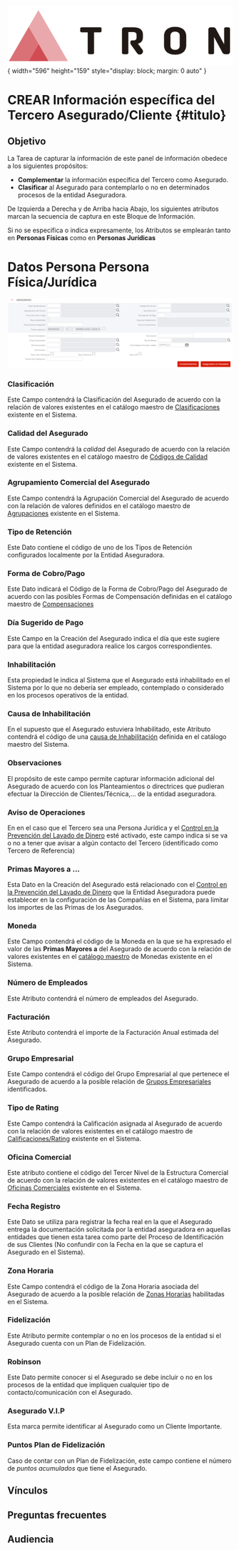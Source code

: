 ![Imagen LOGO](./00-Imagen/logo-TRON.png){ width="596" height="159" style="display: block; margin: 0 auto" }

# CREAR Información específica del Tercero Asegurado/Cliente {#titulo}

## Objetivo

La Tarea de capturar la información de este panel de información obedece a los siguientes propósitos:

- **Complementar** la información específica del Tercero como Asegurado.
- **Clasificar** al Asegurado para contemplarlo o no en determinados procesos de la entidad Aseguradora.

De Izquierda a Derecha y de Arriba hacia Abajo, los siguientes atributos marcan la secuencia de captura en este Bloque de Información.

Si no se especifica o indica expresamente, los Atributos se emplearán tanto en **Personas Físicas** como en **Personas Jurídicas**

# Datos Persona Persona Física/Jurídica

![Datos Persona Física/Jurídica](./00-Imagen/Datos-Asegurado-Con-Botones.png)

### **Clasificación**

Este Campo contendrá la Clasificación del Asegurado de acuerdo con la relación de valores existentes en el catálogo maestro de [Clasificaciones](../../../../../../01-TRON/01-Documentacion/01-Modulos/02-Terceros/01-Definicion/01-Comun/DEFINICION-de-Clasificacion.md#titulo) existente en el Sistema.

### **Calidad del Asegurado**

Este Campo contendrá la *calidad* del Asegurado de acuerdo con la relación de valores existentes en el catálogo maestro de [Códigos de Calidad](../../../../../../01-TRON/01-Documentacion/01-Modulos/02-Terceros/01-Definicion/01-Comun/DEFINICION-de-Codigo-de-Calidad.md#titulo) existente en el Sistema.

### **Agrupamiento Comercial del Asegurado**

Este Campo contendrá la Agrupación Comercial del Asegurado de acuerdo con la relación de valores definidos en el catálogo maestro de [Agrupaciones](../../../../../../01-TRON/01-Documentacion/01-Modulos/02-Terceros/01-Definicion/01-Comun/DEFINICION-de-Agrupacion.md#titulo) existente en el Sistema.

### **Tipo de Retención**

Este Dato contiene el código de uno de los Tipos de Retención configurados localmente por la Entidad Aseguradora.

### **Forma de Cobro/Pago**

Este Dato indicará el Código de la Forma de Cobro/Pago del Asegurado de acuerdo con las posibles Formas de Compensación definidas en el catálogo maestro de [Compensaciones](../../../../../../01-TRON/NOLINK.md)

### **Día Sugerido de Pago**

Este Campo en la Creación del Asegurado indica el día que este sugiere para que la entidad aseguradora realice los cargos correspondientes.

### **Inhabilitación**

Esta propiedad le indica al Sistema que el Asegurado está inhabilitado en el Sistema por lo que no debería ser empleado, contemplado o considerado en los procesos operativos de la entidad.

### **Causa de Inhabilitación**

En el supuesto que el Asegurado estuviera Inhabilitado, este Atributo contendrá el código de una [causa de Inhabilitación](../../../../../../01-TRON/01-Documentacion/01-Modulos/02-Terceros/01-Definicion/01-Comun/DEFINICION-de-Causa-de-Inhabilitacion-por-Actividad.md#titulo) definida en el catálogo maestro del Sistema.

### **Observaciones**

El propósito de este campo permite capturar información adicional del Asegurado de acuerdo con los Planteamientos o directrices que pudieran efectuar la Dirección de Clientes/Técnica,... de la entidad aseguradora.

### **Aviso de Operaciones**

En en el caso que el Tercero sea una Persona Jurídica y el [Control en la Prevención del Lavado de Dinero](../../../../../../01-TRON/01-Documentacion/01-Modulos/01-Comunes/01-Definicion/DEFINICION-de-Compania.md#limite-de-primas) esté activado, este campo indica si se va o no a tener que avisar a algún contacto del Tercero (identificado como Tercero de Referencia)

### **Primas Mayores a ...**

Esta Dato en la Creación del Asegurado está relacionado con el [Control en la Prevención del Lavado de Dinero](../../../../../../01-TRON/01-Documentacion/01-Modulos/01-Comunes/01-Definicion/DEFINICION-de-Compania.md#limite-de-primas) que la Entidad Aseguradora puede establecer en la configuración de las Compañías en el Sistema, para limitar los importes de las Primas de los Asegurados.

### **Moneda**

Este Campo contendrá el código de la Moneda en la que se ha expresado el valor de las **Primas Mayores a** del Asegurado de acuerdo con la relación de valores existentes en el [catálogo maestro](../../../../../../01-TRON/01-Documentacion/01-Modulos/01-Comunes/01-Definicion/01-Moneda/DEFINICION-de-Moneda.md#código-de-la-divisa) de Monedas existente en el Sistema.

### **Número de Empleados**

Este Atributo contendrá el número de empleados del Asegurado.

### **Facturación**

Este Atributo contendrá el importe de la Facturación Anual estimada del Asegurado.

### **Grupo Empresarial**

Este Campo contendrá el código del Grupo Empresarial al que pertenece el Asegurado de acuerdo a la posible relación de [Grupos Empresariales](../../../../../../01-TRON/01-Documentacion/01-Modulos/02-Terceros/01-Definicion/01-Comun/DEFINICION-de-Catalogo-Multiproposito-de-Terceros.md#titulo) identificados.

### **Tipo de Rating**

Este Campo contendrá la Calificación asignada al Asegurado de acuerdo con la relación de valores existentes en el catálogo maestro de [Calificaciones/Rating](../../../../../../01-TRON/01-Documentacion/01-Modulos/02-Terceros/01-Definicion/01-Comun/DEFINICION-de-Codigo-de-Calificacion-(Rating).md#titulo) existente en el Sistema.

### **Oficina Comercial**

Este atributo contiene el código del Tercer Nivel de la Estructura Comercial de acuerdo con la relación de valores existentes en el catálogo maestro de [Oficinas Comerciales](../../../../../../01-TRON/01-Documentacion/01-Modulos/01-Comunes/01-Definicion/02-Estructura-Comercial/DEFINICION-Nivel3-Estructura-Comercial.md#titulo) existente en el Sistema.

### **Fecha Registro**

Este Dato se utiliza para registrar la fecha real en la que el Asegurado entrega la documentación solicitada por la entidad aseguradora en aquellas entidades que tienen esta tarea como parte del Proceso de Identificación de sus Clientes (No confundir con la Fecha en la que se captura el Asegurado en el Sistema).

### **Zona Horaria**

Este Campo contendrá el código de la Zona Horaria asociada del Asegurado de acuerdo a la posible relación de [Zonas Horarias](../../../../../../01-TRON/01-Documentacion/01-Modulos/02-Terceros/01-Definicion/01-Comun/DEFINICION-de-Catalogo-Multiproposito-de-Terceros.md#titulo) habilitadas en el Sistema.

### **Fidelización**

Este Atributo permite contemplar o no en los procesos de la entidad si el Asegurado cuenta con un Plan de Fidelización.

### **Robinson**

Este Dato permite conocer si el Asegurado se debe incluir o no en los procesos de la entidad que impliquen cualquier tipo de contacto/comunicación con el Asegurado.

### **Asegurado V.I.P**

Esta marca permite identificar al Asegurado como un Cliente Importante.

### **Puntos Plan de Fidelización**

Caso de contar con un Plan de Fidelización, este campo contiene el número de *puntos acumulados* que tiene el Asegurado.

## Vínculos

## Preguntas frecuentes

## Audiencia
